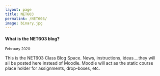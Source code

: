 ```yaml
---
layout: page
title: NET603
permalink: /NET603/
image: binary.jpg
---
```

<!-- 
#### Student blogs
<small> Semester 1 2020</small>

1. [Hayden & Claudio](https://docs.google.com/document/d/1OkbDPg1hEQYgu_7-qP7tVlXxpkadMAhgVTjXTE5IZlo/edit?usp=sharing)
2. [Asha, Mariya, Vishnupriya & Suhaib](http://http470.home.blog/)
3. [Warren, Matthew & Dale](https://groupnet602.blogspot.com/)
4. [David, Akhil, Sharad & Vishnu](https://vadblogcom.wordpress.com/)
5. [Kashish & Sujani](https://ksnet603.wordpress.com/)
6. [Anushka, Chamara, Sinhara & Aileen](https://geekdevelop.blogspot.com/2020/03/day-1-25th-february-2020-1.html)
7. [Dylan & Noel]()
8. [Mark](https://livenmitac-my.sharepoint.com/:o:/r/personal/kevin-christison_live_nmit_ac_nz/Documents/NET603?d=wd39b81089f51466cb9f83df428ce9343&csf=1&e=oE3qeh)

#### Week 16, 
<small>2 July 2020</small>

Im sending out the last results from NET603 right now. Please be aware - and I do apologise already – that the marks are slightly off for assignment 3. I ended up taking quite a bit out of it that I found irrelevant, and ended up with the little IPv6 report only in assignment 3. And it really doesn’t deserve a weighting of 35%. Most of you did take advantage of that, however. You produced a nice assignment 3 and had your mark hiked up a bit. But a couple of students whom we all know as excellent in the practical field, but not the greatest report writers, have been punished a little bit. It is very minor – but still...

#### Week 15, 
<small>25 June 2020</small>

Thank you for demonstration day :)
I have added the numbers now, and you can ask if you are impatient. You would probably have an idea as to how it was going, looking at my notes.
I will have you reports marked as well within a couple of days, and then I will send you a notification with the total result for Assignment 2.

BTW - I will let our ITS department know tomorrow, that we have finished the course. Therefore, they can delete all our resources and use the capacity for the upcoming NET701. So have a look at you work of art before it is too late.

#### Week 12, 
<small>28 May 2020</small>

I have suggested the Demonstration Session to be moved from the Thursday the 18th of June to Thursday the 25th of June.
The reason is a mistake I made with the planning of the PRJ70x Poster Presentation Event.
And the fact that I have some other social commitments on that day :)
Please let me know if it is a problem for you....and we can possibly replan.
All other due dates stay as they are.

#### Week 7, 
<small>1 April 2020</small>

I have worked on the ISO storage on TALOS VTE today. I have tried to update and orgaise the ISO's in there. I am a bit unsure how your access rights are - but someone have recently uploaded in there. If it is one of you, please ensure that you follow naming conventions, so the storage space makes sense to all of us. There was some stuff I couldn't make sense of (deleted) and some I was unsure about (re-organised).

Some of the ISO's might be hard to install, as they require a trial license. Try to obtain these individually. Others should be more straight forward. I have for example added some Ubuntu images.

I will work on alering the course material today and tomorrow, and let you know when I have finished the next version of it.

#### Week 5, What you could do the next week and a half
<small>26 March 2020</small>

I am frantically working on an update/upgrade of the course, so it can be run online only.
As you can see the MS Teams hub is up running now. I just need to define your workspaces, upload revised course documents, -schedule and assignments, and allocate course functionality to Moodle, the Class Blog, your blogs and the notebooks and streams in MS Teams.  It is being done next week, the latest.

Until then, please play around as much as you can in the TALOS VTE. I have done some work in there, and found that some of the ISO’s are too old to have full functionality. You can either choose to upgrade them after installation or upload you own, more recent version. 

Also, I have found that the switches are not working exactly as I was expecting. I have used switch 2, until now and it gives me full Internet access. I am not exactly sure how the other two switches in you space are set up – but please keep me and the rest of the class in the loop as you progress.

Finally a few reminders to maintain good community culture in there; I have for example seen Linux machines spinning directly on the ISO. Debian/Ubuntu can do that – but please do the installation and eject the ISO afterwards. Also, be economical with the ISO’s you upload.

One last piece of advise – I have found that the web client works perfectly well. But some machines benefit a lot from having Vmware tools installed in the machine. You will be prompted from your VMware interface to do it and how to do it. It makes a big difference in the GUI, file sharing and other functionality.

#### Week 4, Homework for next week
<small>19 March  2020</small>

A company has a 190.240.0.0/16 block. They now want to re-organise it into large blocks. They wish to have subnets that can handle at least 1000 hosts each.

You can substitute into the formulae 2<sup>S</sup> >= subnets required and 2<sup>H</sup>-2 >= hosts required - to determine the number of bits required.

Please calculate:

* S = bits used for subnetting
* H= bits used for the number of hosts in each subnet

Also, please calculate the following for the second subnet:

* subnet mask
* subnet address
* first usable address in that subnet
* last usable address in that subnet
* broadcast address of that subnet

**Also happening on Tuesday: Group 2 is presenting**

#### Internal IP allocation for your space in TALOS VTE
<small>14 March  2020</small>

Firstly, I would like to remind you that if you would like to log into your project space on TALOS VTE, you have to use the folloing format of the username I handed out to you last week: **TALOS\your-username**

Secondly, the range of IP adresses that you can use in there are as shown below (unless you put something behind a firewall/NAT service). Please note that I have given your project groups numbers. These numbers correspond with the number in front of the IP ranges:

1. 10.10.3.1 - 10.10.3.254
2. 10.10.4.1 - 10.10.4.254
3. 10.10.5.1 - 10.10.5.254
4. 10.10.6.1 - 10.10.6.254
5. 10.10.7.1 - 10.10.7.254
6. 10.10.8.1 - 10.10.8.254
7. 10.10.10.1 - 10.10.10.254
8. 10.10.9.1 - 10.10.9.254

* Subnet mask is 255.255.0.0
* Gateway is 10.10.1.1
* DNS: Use 8.8.8.8 and 8.8.4.4

#### Week 3, fifth Classroom Session
<small>10 March  2020</small>

Towards the end of last week we ended up with the first small beginnings for a network design for assignment 2. As the first steps towards a Top Down Network Design process, I asked you to relate to the following questions:

1. Look at what they should be able to do in the travel agency? What applications do they need to provide the services?
2. Write additional initial design ideas up in a brief overview
3. How do you initially think that you would design and build this?
4. Please formulate any questions/uncertainties you have at this stage.

Today we will start up with some short session about IPv4 and IPv6 and subnetting and move on to network design discussions.

Also, please remember to sign up for [GitHub](https://education.github.com/students) Pro and [Azure](https://ecampus.nmit.ac.nz/moodle/course/view.php?id=4458) so we can access their free resources.

There might be blog links missing from a couple of groups?

#### Third Classroom Session
<small>3 March  2020</small>

I would just like to line up what you can expect the next couple of sessions;

I have received some URL's and some groups have be formed. Please finish this task from last week, as soon as you can. I will have a brief discussion with each one of you towards the end of the session to ensure that it is happening.

Today, we will move on with sub-netting, so you have the foundation to work more independently with it.

Also, I would like you to sign up with [GitHub](https://education.github.com/students) and [Azure](https://ecampus.nmit.ac.nz/moodle/course/view.php?id=4458) so we can access their free resources.
That might just be your homework :)

#### First Classroom Session
<small>25 February  2020</small>

Thank you for the first session. Good to meet you – and it it good to be back in the classroom again after the long break.

As homework for the next session (Thursday), I would like you to do the following:

* Form work groups of 2-3 students
* Each group create a blog (WordPress, etc.) where all group members have editing access. Also, make sure that commenting  is enabled on the blog.
* Send me (Lars.Dam@nmit.ac.nz) the link with your names, so I can add it to this blog
* As the last thing – please bring pen and paper the next few weeks

The blog is there for you to document the progression of your project (assignment2). That means write what you have done, what you are doing at the moment, and what you are planning to do in the near future. When we have started working on assignment 2, I expect a weekly posting on the blog with at least one contribution from each group member. You could start up with a first posting in there about yourself - what kind of network/infrastructure work you have done in the past, what you expect to learn/do in this course and what infrastructure work you would like to do in the future (after graduation)

See you on Thursday. -->
#### What is the NET603 blog?

<small>February 2020</small>

This is the NET603 Class Blog Space. News, instructions, ideas....they will all be posted here instead of Moodle. Moodle will act as the static course place holder for assignments, drop-boxes, etc.
